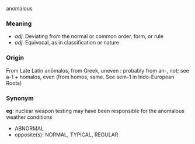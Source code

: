 anomalous
### Meaning
+ _adj_: Deviating from the normal or common order, form, or rule
+ _adj_: Equivocal, as in classification or nature

### Origin

From Late Latin anōmalos, from Greek, uneven : probably from an-, not; see a-1 + homalos, even (from homos, same. See sem-1 in Indo-European Roots)

### Synonym

__eg__: nuclear weapon testing may have been responsible for the anomalous weather conditions

+ ABNORMAL
+ opposite(s): NORMAL, TYPICAL, REGULAR


